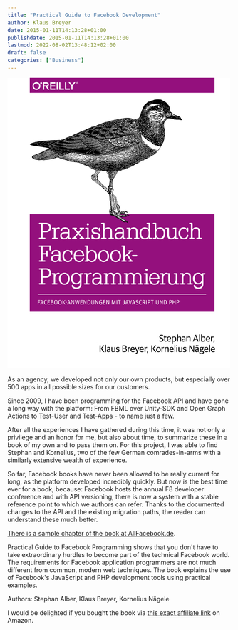 ```yaml
---
title: "Practical Guide to Facebook Development"
author: Klaus Breyer
date: 2015-01-11T14:13:28+01:00
publishdate: 2015-01-11T14:13:28+01:00
lastmod: 2022-08-02T13:48:12+02:00
draft: false
categories: ["Business"]
---
```


![](9783955617943.jpg)

As an agency, we developed not only our own products, but especially over 500 apps in all possible sizes for our customers.

Since 2009, I have been programming for the Facebook API and have gone a long way with the platform: From FBML over Unity-SDK and Open Graph Actions to Test-User and Test-Apps - to name just a few.

After all the experiences I have gathered during this time, it was not only a privilege and an honor for me, but also about time, to summarize these in a book of my own and to pass them on. For this project, I was able to find Stephan and Kornelius, two of the few German comrades-in-arms with a similarly extensive wealth of experience.

So far, Facebook books have never been allowed to be really current for long, as the platform developed incredibly quickly. But now is the best time ever for a book, because: Facebook hosts the annual F8 developer conference and with API versioning, there is now a system with a stable reference point to which we authors can refer. Thanks to the documented changes to the API and the existing migration paths, the reader can understand these much better.

[There is a sample chapter of the book at AllFacebook.de](http://allfacebook.de/allgemeines/anwendungsoptimierung-und-erfolgsmessung-kostenloses-buchkapitel-als-exklusiver-download-pdf-24-seiten).

Practical Guide to Facebook Programming shows that you don't have to take extraordinary hurdles to become part of the technical Facebook world. The requirements for Facebook application programmers are not much different from common, modern web techniques. The book explains the use of Facebook's JavaScript and PHP development tools using practical examples.

Authors: Stephan Alber, Klaus Breyer, Kornelius Nägele

I would be delighted if you bought the book via [this exact affiliate link](http://amzn.to/2AmXw59) on Amazon.
